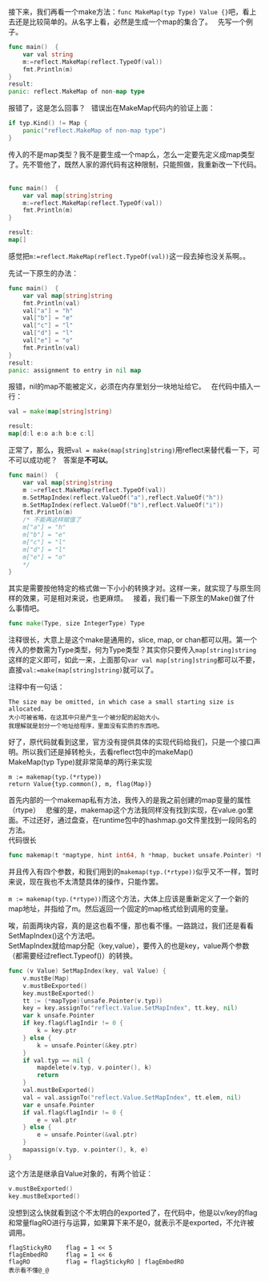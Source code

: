 接下来，我们再看一个make方法：`func MakeMap(typ Type) Value {}`吧，看上去还是比较简单的。从名字上看，必然是生成一个map的集合了。  
先写一个例子。  
```go
func main()  {
	var val string
	m:=reflect.MakeMap(reflect.TypeOf(val))
	fmt.Println(m)
}
result:
panic: reflect.MakeMap of non-map type
```
报错了，这是怎么回事？  
错误出在MakeMap代码内的验证上面：  
```go
if typ.Kind() != Map {
	panic("reflect.MakeMap of non-map type")
}
```
传入的不是map类型？我不是要生成一个map么，怎么一定要先定义成map类型了。先不管他了，既然人家的源代码有这种限制，只能照做，我重新改一下代码。  
```go
func main()  {
	var val map[string]string
	m:=reflect.MakeMap(reflect.TypeOf(val))
	fmt.Println(m)
}

result:
map[]
```
感觉把`m:=reflect.MakeMap(reflect.TypeOf(val))`这一段去掉也没关系啊。。  

先试一下原生的办法：
```go
func main()  {
	var val map[string]string
	fmt.Println(val)
	val["a"] = "h"
	val["b"] = "e"
	val["c"] = "l"
	val["d"] = "l"
	val["e"] = "o"
	fmt.Println(val)
}
result:
panic: assignment to entry in nil map
```
报错，nil的map不能被定义，必须在内存里划分一块地址给它。  
在代码中插入一行：
```go
val = make(map[string]string)

result:
map[d:l e:o a:h b:e c:l]
```
正常了，那么，我把`val = make(map[string]string)`用reflect来替代看一下，可不可以成功呢？  
答案是<b>不可以</b>。

```go
func main()  {
	var val map[string]string
	m :=reflect.MakeMap(reflect.TypeOf(val))
	m.SetMapIndex(reflect.ValueOf("a"),reflect.ValueOf("h"))
	m.SetMapIndex(reflect.ValueOf("b"),reflect.ValueOf("i"))
	fmt.Println(m)
	/* 不能再这样赋值了
	m["a"] = "h"
	m["b"] = "e"
	m["c"] = "l"
	m["d"] = "l"
	m["e"] = "o"
	*/
}
```
其实是需要按他特定的格式做一下小小的转换才对。这样一来，就实现了与原生同样的效果，可是相对来说，也更麻烦。  
接着，我们看一下原生的Make()做了什么事情吧。  

```go
func make(Type, size IntegerType) Type
```
注释很长，大意上是这个make是通用的，slice, map, or chan都可以用。第一个传入的参数需为Type类型，何为Type类型？其实你只要传入`map[string]string`这样的定义即可，如此一来，上面那句`var val map[string]string`都可以不要，直接`val:=make(map[string]string)`就可以了。

注释中有一句话：
```
The size may be omitted, in which case a small starting size is allocated.
大小可被省略，在这其中只是产生一个被分配的起始大小。
我理解就是划分一个地址给程序，里面没有实质的东西吧。
```

好了，原代码就看到这里，官方没有提供具体的实现代码给我们，只是一个接口声明。所以我们还是掉转枪头，去看reflect包中的makeMap()  
MakeMap(typ Type)就非常简单的两行来实现  
```
m := makemap(typ.(*rtype))
return Value{typ.common(), m, flag(Map)}
```	

首先内部的一个makemap私有方法，我传入的是我之前创建的map变量的属性（rtype）  
悲催的是，makemap这个方法我同样没有找到实现，在value.go里面。不过还好，通过盘查，在runtime包中的hashmap.go文件里找到一段同名的方法。  
代码很长
```go
func makemap(t *maptype, hint int64, h *hmap, bucket unsafe.Pointer) *hmap {}
```
并且传入有四个参数，和我们用到的`makemap(typ.(*rtype))`似乎又不一样，暂时来说，现在我也不太清楚具体的操作，只能作罢。  

`m := makemap(typ.(*rtype))`而这个方法，大体上应该是重新定义了一个新的map地址，并指给了m。然后返回一个固定的map格式给到调用的变量。  

唉，前面两块内容，真的是这也看不懂，那也看不懂。一路跳过，我们还是看看SetMapIndex()这个方法吧。  
SetMapIndex就给map分配（key,value），要传入的也是key，value两个参数（都需要经过reflect.Typeof()）的转换。  
```go
func (v Value) SetMapIndex(key, val Value) {
	v.mustBe(Map)
	v.mustBeExported()
	key.mustBeExported()
	tt := (*mapType)(unsafe.Pointer(v.typ))
	key = key.assignTo("reflect.Value.SetMapIndex", tt.key, nil)
	var k unsafe.Pointer
	if key.flag&flagIndir != 0 {
		k = key.ptr
	} else {
		k = unsafe.Pointer(&key.ptr)
	}
	if val.typ == nil {
		mapdelete(v.typ, v.pointer(), k)
		return
	}
	val.mustBeExported()
	val = val.assignTo("reflect.Value.SetMapIndex", tt.elem, nil)
	var e unsafe.Pointer
	if val.flag&flagIndir != 0 {
		e = val.ptr
	} else {
		e = unsafe.Pointer(&val.ptr)
	}
	mapassign(v.typ, v.pointer(), k, e)
}
```
这个方法是继承自Value对象的，有两个验证：
```go
v.mustBeExported()
key.mustBeExported()
```
没想到这么快就看到这个不太明白的exported了，在代码中，他是以v/key的flag和常量flagRO进行与运算，如果算下来不是0，就表示不是exported，不允许被调用。 
```
flagStickyRO    flag = 1 << 5
flagEmbedRO     flag = 1 << 6
flagRO          flag = flagStickyRO | flagEmbedRO
表示看不懂@_@
```

